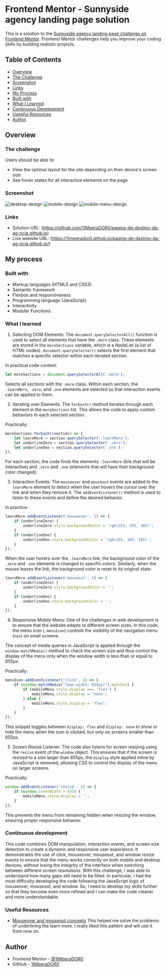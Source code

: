 # Frontend Mentor - Sunnyside agency landing page solution

This is a solution to the [Sunnyside agency landing page challenge on Frontend Mentor](https://www.frontendmentor.io/challenges/sunnyside-agency-landing-page-7yVs3B6ef). Frontend Mentor challenges help you improve your coding skills by building realistic projects.

## Table of Contents

- [Overview](#overview)
- [The Challenge](#the-challenge)
- [Screenshot](#screenshot)
- [Links](#links)
- [My Process](#my-process)
- [Built with](#built-with)
- [What I Learned](#what-i-learned)
- [Continuous Development](#continuous-development)
- [Usepful Resources](#useful-resources)
- [Author](#author)

## Overview

### The challenge

Users should be able to:

- View the optimal layout for the site depending on their device's screen size
- See hover states for all interactive elements on the page

### Screenshot
![desktop-design](./assets/images/desktop-design.png)
![mobile-design](./assets/images/mobile-design.png)
![mobile-menu-design](./assets/images/mobile-menu-design.jpg)

### Links

- Solution URL: (https://github.com/1IMperaDOR0/pagina-de-destino-da-ag-ncia.github.io)
- Live website URL: (https://1imperador0.github.io/pagina-de-destino-da-ag-ncia.github.io/)

## My process

### Built with

- Markup languages ​​(HTML5 and CSS3)
- Semantic framework
- Flexbox and responsiveness
- Programming language (JavaScript)
- Interactivity
- Modular Functions

### What I learned

1. Selecting DOM Elements:
The `document.querySelectorAll()` function is used to select all elements that have the `.more` class. These elements are stored in the `moreSections` variable, which is a NodeList (a list of HTML nodes). `document.querySelector()` selects the first element that matches a specific selector within each iterated section.

In practical code context:

```javascript
let moreSections = document.querySelectorAll('.more');
```

Selects all sections with the `.more` class. Within each section, the `.learnMore`, `.zero`, and `.one` elements are selected so that interaction events can be applied to them.

2. Iterating over Elements:
The `forEach()` method iterates through each element in the `moreSections` list. This allows the code to apply custom behaviors to each selected section.

Practically:

```javascript
moreSections.forEach((section) => {
    let learnMore = section.querySelector('.learnMore');
    let underlineZero = section.querySelector('.zero');
    let underlineOne = section.querySelector('.one');
});
```

For each section, the code finds the elements `.learnMore` (link that will be interactive) and `.zero` and `.one` (elements that will have their background color changed).

3. Interaction Events:
The `mouseover` and `mouseout` events are added to the `learnMore` element to detect when the user hovers the cursor over the link and when they remove it. The `addEventListener()` method is used to listen to these events and define the desired behavior.

In practice:

```javascript
learnMore.addEventListener('mouseover', () => {
    if (underlineZero) {
        underlineZero.style.backgroundColor = 'rgb(253, 255, 105)';
    }
    if (underlineOne) {
        underlineOne.style.backgroundColor = 'rgb(255, 105, 105)';
    }
});
```

When the user hovers over the `.learnMore` link, the background color of the `.zero` and `.one` elements is changed to specific colors. Similarly, when the mouse leaves the link, the background color is reset to its original state:

```javascript
learnMore.addEventListener('mouseout', () => {
    if (underlineZero) {
        underlineZero.style.backgroundColor = '';
    }
    if (underlineOne) {
        underlineOne.style.backgroundColor = '';
    }
});
```

4. Responsive Mobile Menu:
One of the challenges in web development is to ensure that the website adapts to different screen sizes. In this code, the menu icon (`.menuIcon`) controls the visibility of the navigation menu (`nav`) on small screens.

The concept of media queries in JavaScript is applied through the `window.matchMedia()` method to check the screen size and thus control the display of the menu only when the window width is less than or equal to 655px.

Practically:

```javascript
menuIcon.addEventListener('click', () => {
    if (window.matchMedia("(max-width: 655px)").matches) {
        if (mobileMenu.style.display === 'flex') {
            mobileMenu.style.display = 'none';
        } else {
            mobileMenu.style.display = 'flex';
        }
    }
});
```

This snippet toggles between `display: flex` and `display: none` to show or hide the menu when the icon is clicked, but only on screens smaller than 655px.

5. Screen Resize Listener:
The code also listens for screen resizing using the `resize` event of the `window` object. This ensures that if the screen is resized to a size larger than 655px, the `display` style applied inline by JavaScript is removed, allowing CSS to control the display of the menu on larger screens.

Practically:

```javascript
window.addEventListener('resize', () => {
    if (window.innerWidth > 655) {
        mobileMenu.style.display = '';
    }
});
```

This prevents the menu from remaining hidden when resizing the window, ensuring proper responsive behavior.

### Continuous development

This code combines DOM manipulation, interaction events, and screen size detection to create a dynamic and responsive user experience. It demonstrates the use of click, mouseover, mouseout, and window resize events to ensure that the menu works correctly on both mobile and desktop devices, without losing the integrity of the interface when switching between different screen resolutions. With this challenge, I was able to understand how many gaps still need to be filled. In particular, I had the most difficulty developing the code following the JavaScript logic of mouseover, mouseout, and window. So, I need to develop my skills further so that they become even more refined and I can make the code cleaner and more understandable.

### Useful Resources

- [Mouseover and mouseout concepts](https://javascript.info/mousemove-mouseover-mouseout-mouseenter-mouseleave) This helped me solve the problems of underlining the learn more. I really liked this pattern and will use it from now on.

## Author

- Frontend Mentor - [@1IMperaDOR0](https://www.frontendmentor.io/profile/1IMperaDOR0)
- GitHub - [1IMperaDOR0](https://github.com/1IMperaDOR0)
